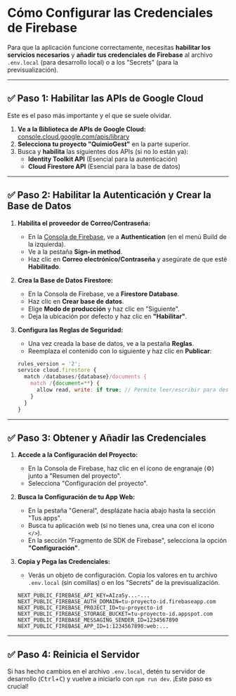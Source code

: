 # Cómo Configurar las Credenciales de Firebase

Para que la aplicación funcione correctamente, necesitas **habilitar los servicios necesarios** y **añadir tus credenciales de Firebase** al archivo `.env.local` (para desarrollo local) o a los "Secrets" (para la previsualización).

---

## ✅ Paso 1: Habilitar las APIs de Google Cloud

Este es el paso más importante y el que se suele olvidar.

1.  **Ve a la Biblioteca de APIs de Google Cloud:** [console.cloud.google.com/apis/library](https://console.cloud.google.com/apis/library)
2.  **Selecciona tu proyecto "QuimioGest"** en la parte superior.
3.  Busca y **habilita** las siguientes dos APIs (si no lo están ya):
    *   **Identity Toolkit API** (Esencial para la autenticación)
    *   **Cloud Firestore API** (Esencial para la base de datos)

---

## ✅ Paso 2: Habilitar la Autenticación y Crear la Base de Datos

1.  **Habilita el proveedor de Correo/Contraseña:**
    *   En la [Consola de Firebase](https://console.firebase.google.com/), ve a **Authentication** (en el menú Build de la izquierda).
    *   Ve a la pestaña **Sign-in method**.
    *   Haz clic en **Correo electrónico/Contraseña** y asegúrate de que esté **Habilitado**.

2.  **Crea la Base de Datos Firestore:**
    *   En la Consola de Firebase, ve a **Firestore Database**.
    *   Haz clic en **Crear base de datos**.
    *   Elige **Modo de producción** y haz clic en "Siguiente".
    *   Deja la ubicación por defecto y haz clic en **"Habilitar"**.

3.  **Configura las Reglas de Seguridad:**
    *   Una vez creada la base de datos, ve a la pestaña **Reglas**.
    *   Reemplaza el contenido con lo siguiente y haz clic en **Publicar**:
    ```javascript
    rules_version = '2';
    service cloud.firestore {
      match /databases/{database}/documents {
        match /{document=**} {
          allow read, write: if true; // Permite leer/escribir para desarrollo inicial.
        }
      }
    }
    ```

---

## ✅ Paso 3: Obtener y Añadir las Credenciales

1.  **Accede a la Configuración del Proyecto:**
    *   En la Consola de Firebase, haz clic en el ícono de engranaje (⚙️) junto a "Resumen del proyecto".
    *   Selecciona "Configuración del proyecto".

2.  **Busca la Configuración de tu App Web:**
    *   En la pestaña "General", desplázate hacia abajo hasta la sección "Tus apps".
    *   Busca tu aplicación web (si no tienes una, crea una con el icono `</>`).
    *   En la sección "Fragmento de SDK de Firebase", selecciona la opción **"Configuración"**.

3.  **Copia y Pega las Credenciales:**
    *   Verás un objeto de configuración. Copia los valores en tu archivo `.env.local` (sin comillas) o en los "Secrets" de la previsualización.

    ```dotenv
    NEXT_PUBLIC_FIREBASE_API_KEY=AIzaSy...-...
    NEXT_PUBLIC_FIREBASE_AUTH_DOMAIN=tu-proyecto-id.firebaseapp.com
    NEXT_PUBLIC_FIREBASE_PROJECT_ID=tu-proyecto-id
    NEXT_PUBLIC_FIREBASE_STORAGE_BUCKET=tu-proyecto-id.appspot.com
    NEXT_PUBLIC_FIREBASE_MESSAGING_SENDER_ID=1234567890
    NEXT_PUBLIC_FIREBASE_APP_ID=1:1234567890:web:...
    ```

---

## ✅ Paso 4: Reinicia el Servidor

Si has hecho cambios en el archivo `.env.local`, detén tu servidor de desarrollo (<kbd>Ctrl</kbd>+<kbd>C</kbd>) y vuelve a iniciarlo con `npm run dev`. ¡Este paso es crucial!

